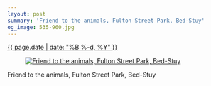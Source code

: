 ```yaml
---
layout: post
summary: 'Friend to the animals, Fulton Street Park, Bed-Stuy'
og_image: 535-960.jpg
---
```


<div class="post">
 <time>
  <a href="/535">
   {{ page.date | date: "%B %-d, %Y" }}
  </a>
 </time>
 <a href="/535">
  <figure data-taken="8/26/2016">
   <img alt="Friend to the animals, Fulton Street Park, Bed-Stuy" sizes="(min-width: 700px) 50vw, calc(100vw - 2rem)" src="{{ site.assets_url }}/535-480.jpg" srcset="{{ site.assets_url }}/535-240.jpg 240w, {{ site.assets_url }}/535-480.jpg 480w, {{ site.assets_url }}/535-720.jpg 720w, {{ site.assets_url }}/535-960.jpg 960w"/>
  </figure>
 </a>
 <span>
  Friend to the animals, Fulton Street Park, Bed-Stuy
 </span>
</div>
